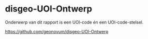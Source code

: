 # disgeo-UOI-Ontwerp


Onderwerp van dit rapport is een UOI-code én een UOI-code-stelsel. 

https://github.com/geonovum/disgeo-UOI-Ontwerp
